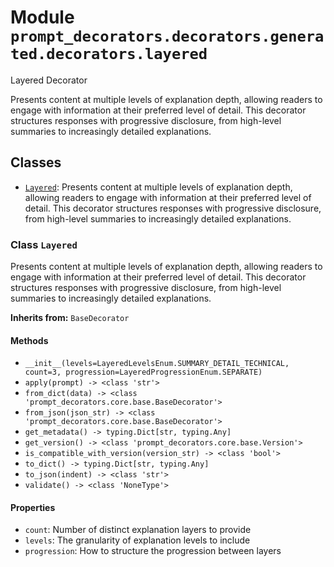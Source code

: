 # Module `prompt_decorators.decorators.generated.decorators.layered`

Layered Decorator

Presents content at multiple levels of explanation depth, allowing readers to engage with information at their preferred level of detail. This decorator structures responses with progressive disclosure, from high-level summaries to increasingly detailed explanations.

## Classes

- [`Layered`](#class-layered): Presents content at multiple levels of explanation depth, allowing readers to engage with information at their preferred level of detail. This decorator structures responses with progressive disclosure, from high-level summaries to increasingly detailed explanations.

### Class `Layered`

Presents content at multiple levels of explanation depth, allowing readers to engage with information at their preferred level of detail. This decorator structures responses with progressive disclosure, from high-level summaries to increasingly detailed explanations.

**Inherits from:** `BaseDecorator`

#### Methods

- `__init__(levels=LayeredLevelsEnum.SUMMARY_DETAIL_TECHNICAL, count=3, progression=LayeredProgressionEnum.SEPARATE)`
- `apply(prompt) -> <class 'str'>`
- `from_dict(data) -> <class 'prompt_decorators.core.base.BaseDecorator'>`
- `from_json(json_str) -> <class 'prompt_decorators.core.base.BaseDecorator'>`
- `get_metadata() -> typing.Dict[str, typing.Any]`
- `get_version() -> <class 'prompt_decorators.core.base.Version'>`
- `is_compatible_with_version(version_str) -> <class 'bool'>`
- `to_dict() -> typing.Dict[str, typing.Any]`
- `to_json(indent) -> <class 'str'>`
- `validate() -> <class 'NoneType'>`
#### Properties

- `count`: Number of distinct explanation layers to provide
- `levels`: The granularity of explanation levels to include
- `progression`: How to structure the progression between layers
